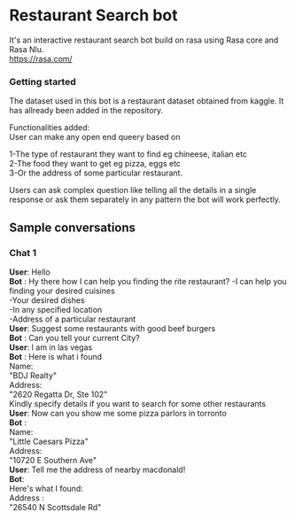 # Restaurant Search bot

It's an interactive restaurant search bot build on rasa using Rasa core and Rasa Nlu.</br>
https://rasa.com/

### Getting started

The dataset used in this bot is a restaurant dataset obtained from kaggle. It has allready been added in the repository.</br>

Functionalities added:</br>
User can make any open end queery based on</br>

1-The type of restaurant they want to find eg chineese, italian etc</br>
2-The food they want to get eg pizza, eggs etc</br>
3-Or the address of some particular restaurant.</br>

Users can ask complex question like telling all the details in a single response or ask them separately in any pattern the bot will work perfectly.</br>

## Sample conversations

### Chat 1</br>
**User**: Hello</br>
**Bot** : Hy there how I can help you finding the rite restaurant?
              -I can help you finding your desired cuisines</br>
              -Your desired dishes</br>
              -In any specified location</br>
              -Address of a particular restaurant</br>
**User**: Suggest some restaurants with good beef burgers</br>
**Bot** : Can you tell your current City?</br>
**User**: I am in las vegas</br>
**Bot** : Here is what i found</br>
Name:</br>
"BDJ Realty"</br>
Address:</br>
"2620 Regatta Dr, Ste 102"</br>
Kindly specify details if you want to search for some other restaurants</br>
**User**: Now can you show me some pizza parlors in torronto</br>
**Bot** :</br>
Name:</br>
"Little Caesars Pizza"</br>
Address:</br>
"10720 E Southern Ave"</br>
**User**: Tell me the address of nearby macdonald!</br>
**Bot**: </br>
Here's what I found:</br>
Address :</br>
"26540 N Scottsdale Rd"</br>
